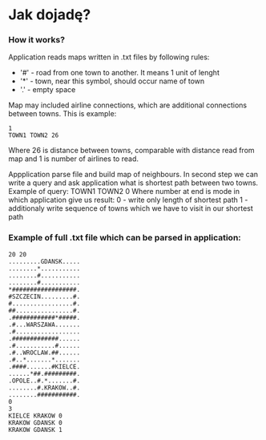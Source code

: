 # Jak dojadę?

### How it works?
Application reads maps written in .txt files by following rules:
- '#' - road from one town to another. It means 1 unit of lenght
- '*' - town, near this symbol, should occur name of town
- '.' - empty space

Map may included airline connections, which are additional connections between towns. 
This is example:
```
1
TOWN1 TOWN2 26
```
Where 26 is distance between towns, comparable with distance read from map and 1 is number of airlines to read.

Appplication parse file and build map of neighbours. In second step we can write a query and ask application what is shortest path between two towns.
Example of query:
TOWN1 TOWN2 0
Where number at end is mode in which application give us result:
0 - write only length of shortest path
1 - additionaly write sequence of towns which we have to visit in our shortest path

### Example of full .txt file which can be parsed in application:
```
20 20
.........GDANSK.....
........*...........
........#...........
........#...........
*##################.
#SZCZECIN.........#.
#.................#.
##................#.
.############*#####.
.#...WARSZAWA.......
.#..................
.#############......
.#...........#......
.#..WROCLAW.##......
.#..*.......*.......
.####.......#KIELCE.
......*##.#########.
.OPOLE..#.*.......#.
........#.KRAKOW..#.
........###########.
0
3
KIELCE KRAKOW 0
KRAKOW GDANSK 0
KRAKOW GDANSK 1
```

